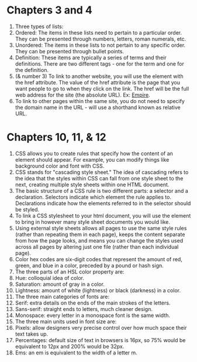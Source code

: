 # Chapters 3 and 4

1. Three types of lists:
  1. Ordered: The items in these lists need to pertain to a particular order. They can be presented through numbers, letters, roman numerals, etc.
  2. Unordered: The items in these lists to not pertain to any specific order. They can be presented through bullet points.
  3. Definition: These items are typically a series of terms and their definitions. There are two different tags - one for the term and one for the definition.
2. (& number 3) To link to another website, you will use the <a> element with the href attribute. The value of the href attribute is the page that you want people to go to when they click on the link. The href will be the full web address for the site (the absolute URL). Ex: <a href="http://www.empireonline.com"> Empire</a>.
4. To link to other pages within the same site, you do not need to specify the domain name in the URL - will use a shorthand known as relative URL.

# Chapters 10, 11, & 12
1. CSS allows you to create rules that specify how the content of an element should appear. For example, you can modify things like background color and font with CSS.
2. CSS stands for "cascading style sheet." The idea of cascading refers to the idea that the styles within CSS can fall from one style sheet to the next, creating multiple style sheets within one HTML document.
3. The basic structure of a CSS rule is two different parts: a selector and a declaration. Selectors indicate which element the rule applies to. Declarations indicate how the elements referred to in the selector should be styled.
4. To link a CSS stylesheet to your html document, you will use the <link> element to bring in however many style sheet documents you would like.
5. Using external style sheets allows all pages to use the same style rules (rather than repeating them in each page), keeps the content separate from how the page looks, and means you can change the styles used across all pages by altering just one file (rather than each individual page).
6. Color hex codes are six-digit codes that represent the amount of red, green, and blue in a color, preceded by a pound or hash sign.
7. The three parts of an HSL color property are:
  1. Hue: colloquial idea of color.
  2. Saturation: amount of gray in a color.
  3. Lightness: amount of white (lightness) or black (darkness) in a color.
8. The three main categories of fonts are:
  1. Serif: extra details on the ends of the main strokes of the letters.
  2. Sans-serif: straight ends to letters, much cleaner design.
  3. Monospace: every letter in a monospace font is the same width.
9. The three main units used in font size are:
  1. Pixels: allow designers very precise control over how much space their text takes up.
  2. Percentages: default size of text in browsers is 16px, so 75% would be equivalent to 12px and 200% would be 32px.
  3. Ems: an em is equivalent to the width of a letter m.
